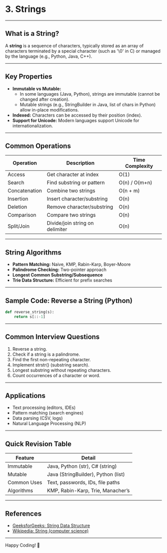 # 3. Strings

---

## What is a String?

A **string** is a sequence of characters, typically stored as an array of characters terminated by a special character (such as '\0' in C) or managed by the language (e.g., Python, Java, C++).

---

## Key Properties

- **Immutable vs Mutable:**  
  - In some languages (Java, Python), strings are immutable (cannot be changed after creation).
  - Mutable strings (e.g., StringBuilder in Java, list of chars in Python) allow in-place modifications.
- **Indexed:** Characters can be accessed by their position (index).
- **Support for Unicode:** Modern languages support Unicode for internationalization.

---

## Common Operations

| Operation      | Description                               | Time Complexity |
|----------------|-------------------------------------------|-----------------|
| Access         | Get character at index                    | O(1)            |
| Search         | Find substring or pattern                 | O(n) / O(m+n)   |
| Concatenation  | Combine two strings                       | O(n + m)        |
| Insertion      | Insert character/substring                | O(n)            |
| Deletion       | Remove character/substring                | O(n)            |
| Comparison     | Compare two strings                       | O(n)            |
| Split/Join     | Divide/join string on delimiter           | O(n)            |

---

## String Algorithms

- **Pattern Matching:** Naive, KMP, Rabin-Karp, Boyer-Moore
- **Palindrome Checking:** Two-pointer approach
- **Longest Common Substring/Subsequence**
- **Trie Data Structure:** Efficient for prefix searches

---

## Sample Code: Reverse a String (Python)

```python
def reverse_string(s):
    return s[::-1]
```

---

## Common Interview Questions

1. Reverse a string.
2. Check if a string is a palindrome.
3. Find the first non-repeating character.
4. Implement strstr() (substring search).
5. Longest substring without repeating characters.
6. Count occurrences of a character or word.

---

## Applications

- Text processing (editors, IDEs)
- Pattern matching (search engines)
- Data parsing (CSV, logs)
- Natural Language Processing (NLP)

---

## Quick Revision Table

| Feature        | Detail                              |
|----------------|-------------------------------------|
| Immutable      | Java, Python (str), C# (string)     |
| Mutable        | Java (StringBuilder), Python (list) |
| Common Uses    | Text, passwords, IDs, file paths    |
| Algorithms     | KMP, Rabin-Karp, Trie, Manacher’s   |

---

## References

- [GeeksforGeeks: String Data Structure](https://www.geeksforgeeks.org/string-data-structure/)
- [Wikipedia: String (computer science)](https://en.wikipedia.org/wiki/String_(computer_science))

---

Happy Coding! 🚀
